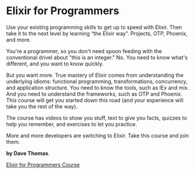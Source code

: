 # Elixir for Programmers

Use your existing programming skills to get up to speed with Elixir. 
Then take it to the next level by learning “the Elixir way”. Projects, OTP, Phoenix, and more.

You're a programmer, so you don't need spoon feeding with the conventional drivel about "this is an integer." 
No. You need to know what's different, and you want to know quickly.

But you want more. 
True mastery of Elixir comes from understanding the underlying idioms: functional programming, 
transformations, concurrency, and application structure. You need to know the tools, such as IEx and mix. 
And you need to understand the frameworks, such as OTP and Phoenix. 
This course will get you started down this road (and your experience will take you the rest of the way).

The course has videos to show you stuff, text to give you facts, quizzes to help you remember, 
and exercises to let you practice.

More and more developers are switching to Elixir. Take this course and join them.


__by Dave Thomas__.

[Elixir for Programmers Course](https://codestool.coding-gnome.com/courses/elixir-for-programmers)
